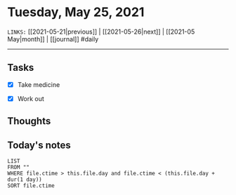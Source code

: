 # Tuesday, May 25, 2021
`LINKS:` [[2021-05-21|previous]]  | [[2021-05-26|next]] | [[2021-05 May|month]] | [[journal]]
#daily

---
## Tasks
- [x] Take medicine
- [x] Work out


## Thoughts

## Today's notes
```dataview
LIST 
FROM ""
WHERE file.ctime > this.file.day and file.ctime < (this.file.day + dur(1 day))
SORT file.ctime
```


